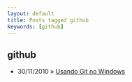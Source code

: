 ```yaml
---
layout: default
title: Posts tagged github
keywords: [github]
---
```

<h2 class="category">github</h2>
<ul class="posts">
<li>
<p>
<span class="date">30/11/2010</span> &raquo; 
<a href="/blog/usando-git-no-windows">Usando Git no Windows</a>
</p>
</li> 
</ul>
